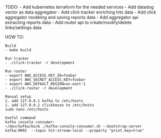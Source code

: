 TODO:
    - Add kubernetes terraform for the needed services
    - Add datadog vector as data aggregator
    - Add click tracker enriching hits data
    - Add click aggregator modeling and saving reports data 
    - Add aggregator api extracting reports data
    - Add router api to create/modify/delete links/settings data

HOW TO:

    Build
    - make build
     
    Run tracker
    - ./click-tracker -r development

    Run router
    - export AWS_ACCESS_KEY_ID=foobar
    - export AWS_SECRET_ACCESS_KEY=foobar
    - export AWS_DEFAULT_REGION=us-east-1
    - ./click-router -r development

    Manual setup
    1. add 127.0.0.1 kafka to /etc/hosts
    1. add 127.0.0.1 clickhouse to /etc/hosts
    sudo nano /etc/hosts

    Useful command
    kafka console consumer:
    ~/dev/kafka/bin$ ./kafka-console-consumer.sh --bootstrap-server kafka:9092  --topic hit-stream-local --property "print.key=true"